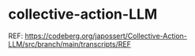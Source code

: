 # collective-action-LLM
REF: https://codeberg.org/japossert/Collective-Action-LLM/src/branch/main/transcripts/REF
